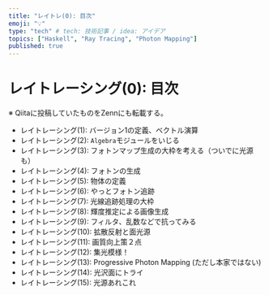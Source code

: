 ```yaml
---
title: "レイトレ(0): 目次"
emoji: "💡"
type: "tech" # tech: 技術記事 / idea: アイデア
topics: ["Haskell", "Ray Tracing", "Photon Mapping"]
published: true
---
```


# レイトレーシング(0): 目次

※ Qiitaに投稿していたものをZennにも転載する。

* レイトレーシング(1): バージョン1の定義、ベクトル演算
* レイトレーシング(2): `Algebra`モジュールをいじる
* レイトレーシング(3): フォトンマップ生成の大枠を考える（ついでに光源も）
* レイトレーシング(4): フォトンの生成
* レイトレーシング(5): 物体の定義
* レイトレーシング(6): やっとフォトン追跡
* レイトレーシング(7): 光線追跡処理の大枠
* レイトレーシング(8): 輝度推定による画像生成
* レイトレーシング(9): フィルタ、乱数などで抗ってみる
* レイトレーシング(10): 拡散反射と面光源
* レイトレーシング(11): 画質向上策２点
* レイトレーシング(12): 集光模様！
* レイトレーシング(13): Progressive Photon Mapping (ただし本家ではない)
* レイトレーシング(14): 光沢面にトライ
* レイトレーシング(15): 光源あれこれ


